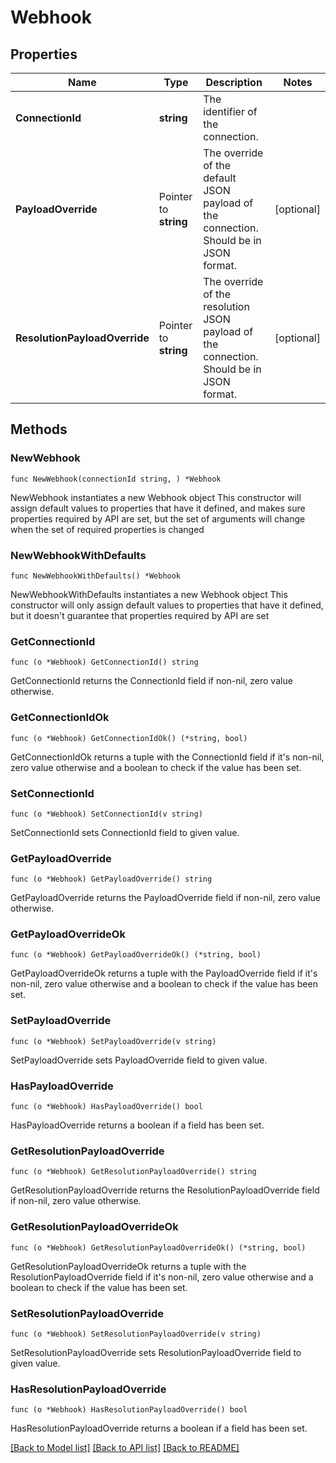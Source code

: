 # Webhook

## Properties

Name | Type | Description | Notes
------------ | ------------- | ------------- | -------------
**ConnectionId** | **string** | The identifier of the connection. | 
**PayloadOverride** | Pointer to **string** | The override of the default JSON payload of the connection. Should be in JSON format. | [optional] 
**ResolutionPayloadOverride** | Pointer to **string** | The override of the resolution JSON payload of the connection. Should be in JSON format. | [optional] 

## Methods

### NewWebhook

`func NewWebhook(connectionId string, ) *Webhook`

NewWebhook instantiates a new Webhook object
This constructor will assign default values to properties that have it defined,
and makes sure properties required by API are set, but the set of arguments
will change when the set of required properties is changed

### NewWebhookWithDefaults

`func NewWebhookWithDefaults() *Webhook`

NewWebhookWithDefaults instantiates a new Webhook object
This constructor will only assign default values to properties that have it defined,
but it doesn't guarantee that properties required by API are set

### GetConnectionId

`func (o *Webhook) GetConnectionId() string`

GetConnectionId returns the ConnectionId field if non-nil, zero value otherwise.

### GetConnectionIdOk

`func (o *Webhook) GetConnectionIdOk() (*string, bool)`

GetConnectionIdOk returns a tuple with the ConnectionId field if it's non-nil, zero value otherwise
and a boolean to check if the value has been set.

### SetConnectionId

`func (o *Webhook) SetConnectionId(v string)`

SetConnectionId sets ConnectionId field to given value.


### GetPayloadOverride

`func (o *Webhook) GetPayloadOverride() string`

GetPayloadOverride returns the PayloadOverride field if non-nil, zero value otherwise.

### GetPayloadOverrideOk

`func (o *Webhook) GetPayloadOverrideOk() (*string, bool)`

GetPayloadOverrideOk returns a tuple with the PayloadOverride field if it's non-nil, zero value otherwise
and a boolean to check if the value has been set.

### SetPayloadOverride

`func (o *Webhook) SetPayloadOverride(v string)`

SetPayloadOverride sets PayloadOverride field to given value.

### HasPayloadOverride

`func (o *Webhook) HasPayloadOverride() bool`

HasPayloadOverride returns a boolean if a field has been set.

### GetResolutionPayloadOverride

`func (o *Webhook) GetResolutionPayloadOverride() string`

GetResolutionPayloadOverride returns the ResolutionPayloadOverride field if non-nil, zero value otherwise.

### GetResolutionPayloadOverrideOk

`func (o *Webhook) GetResolutionPayloadOverrideOk() (*string, bool)`

GetResolutionPayloadOverrideOk returns a tuple with the ResolutionPayloadOverride field if it's non-nil, zero value otherwise
and a boolean to check if the value has been set.

### SetResolutionPayloadOverride

`func (o *Webhook) SetResolutionPayloadOverride(v string)`

SetResolutionPayloadOverride sets ResolutionPayloadOverride field to given value.

### HasResolutionPayloadOverride

`func (o *Webhook) HasResolutionPayloadOverride() bool`

HasResolutionPayloadOverride returns a boolean if a field has been set.


[[Back to Model list]](../README.md#documentation-for-models) [[Back to API list]](../README.md#documentation-for-api-endpoints) [[Back to README]](../README.md)


